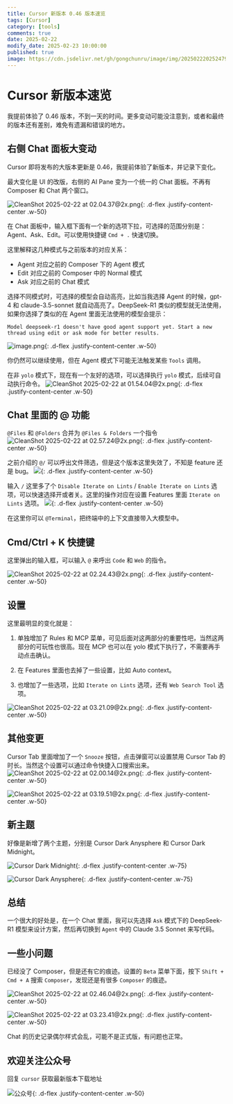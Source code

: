 ```yaml
---
title: Cursor 新版本 0.46 版本速览
tags: [Cursor]
category: [tools]
comments: true
date: 2025-02-22
modify_date: 2025-02-23 10:00:00
published: true
image: https://cdn.jsdelivr.net/gh/gongchunru/image/img/20250222025247947.png
---
```


# Cursor 新版本速览

我提前体验了 0.46 版本，不到一天的时间。更多变动可能没注意到，或者和最终的版本还有差别，难免有遗漏和错误的地方。

## 右侧 Chat 面板大变动

Cursor 即将发布的大版本更新是 0.46，我提前体验了新版本，并记录下变化。

最大变化是 UI 的改版，右侧的 AI Pane 变为一个统一的 Chat 面板。不再有 Composer 和 Chat 两个窗口。

![CleanShot 2025-02-22 at 02.04.37@2x.png](https://cdn.jsdelivr.net/gh/gongchunru/image/img/20250222025247947.png){: .d-flex .justify-content-center .w-50}

在 Chat 面板中，输入框下面有一个新的选项下拉，可选择的范围分别是：Agent、Ask、Edit。可以使用快捷键 `Cmd + .` 快速切换。

这里解释这几种模式与之前版本的对应关系：
* Agent 对应之前的 Composer 下的 Agent 模式
* Edit 对应之前的 Composer 中的 Normal 模式
* Ask 对应之前的 Chat 模式

选择不同模式时，可选择的模型会自动高亮，比如当我选择 Agent 的时候，gpt-4 和 claude-3.5-sonnet 就自动高亮了。DeepSeek-R1 类似的模型就无法使用，如果你选择了类似的在 Agent 里面无法使用的模型会提示：

```
Model deepseek-r1 doesn't have good agent support yet. Start a new thread using edit or ask mode for better results.
```

![image.png](https://cdn.jsdelivr.net/gh/gongchunru/image/img/20250222025621495.png){: .d-flex .justify-content-center .w-50}

你仍然可以继续使用，但在 Agent 模式下可能无法触发某些 `Tools` 调用。

在非 `yolo` 模式下，现在有一个友好的选项，可以选择执行 `yolo` 模式，后续可自动执行命令。
![CleanShot 2025-02-22 at 01.54.04@2x.png](https://cdn.jsdelivr.net/gh/gongchunru/image/img/20250222032544166.png){: .d-flex .justify-content-center .w-50}

## Chat 里面的 @ 功能

`@Files` 和 `@Folders` 合并为 `@Files & Folders` 一个指令
![CleanShot 2025-02-22 at 02.57.24@2x.png](https://cdn.jsdelivr.net/gh/gongchunru/image/img/20250222032147627.png){: .d-flex .justify-content-center .w-50}

之前介绍的 `@/` 可以呼出文件筛选，但是这个版本这里失效了，不知是 feature 还是 bug。
![](https://cdn.jsdelivr.net/gh/gongchunru/image/img/20250224004050791.png){: .d-flex .justify-content-center .w-50}

输入 `/` 这里多了个 `Disable Iterate on Lints` / `Enable Iterate on Lints` 选项，可以快速选择开或者关。这里的操作对应在设置 Features 里面 `Iterate on Lints` 选项。
![](https://cdn.jsdelivr.net/gh/gongchunru/image/img/20250224003725994.png){: .d-flex .justify-content-center .w-50}

在这里你可以 `@Terminal`，把终端中的上下文直接带入大模型中。




## Cmd/Ctrl + K 快捷键

这里弹出的输入框，可以输入 `@` 来呼出 `Code` 和 `Web` 的指令。

![CleanShot 2025-02-22 at 02.24.43@2x.png](https://cdn.jsdelivr.net/gh/gongchunru/image/img/20250222032047136.png){: .d-flex .justify-content-center .w-50}

## 设置

这里最明显的变化就是：
1. 单独增加了 Rules 和 MCP 菜单，可见后面对这两部分的重要性吧，当然这两部分的可玩性也很高。现在 MCP 也可以在 yolo 模式下执行了，不需要再手动点击确认。

2. 在 Features 里面也去掉了一些设置，比如 Auto context。

3. 也增加了一些选项，比如 `Iterate on Lints` 选项，还有 `Web Search Tool` 选项。

![CleanShot 2025-02-22 at 03.21.09@2x.png](https://cdn.jsdelivr.net/gh/gongchunru/image/img/20250222032201278.png){: .d-flex .justify-content-center .w-50}

## 其他变更

Cursor Tab 里面增加了一个 `Snooze` 按钮，点击弹窗可以设置禁用 Cursor Tab 的时长。当然这个设置可以通过命令快捷入口搜索出来。
![CleanShot 2025-02-22 at 02.00.14@2x.png](https://cdn.jsdelivr.net/gh/gongchunru/image/img/20250222031908900.png){: .d-flex .justify-content-center .w-50}

![CleanShot 2025-02-22 at 03.19.51@2x.png](https://cdn.jsdelivr.net/gh/gongchunru/image/img/20250222032217482.png){: .d-flex .justify-content-center .w-50}

## 新主题

好像是新增了两个主题，分别是 Cursor Dark Anysphere 和 Cursor Dark Midnight。

![Cursor Dark Midnight](https://cdn.jsdelivr.net/gh/gongchunru/image/img/20250222031639836.png){: .d-flex .justify-content-center .w-75}

![Cursor Dark Anysphere](https://cdn.jsdelivr.net/gh/gongchunru/image/img/20250222031647439.png){: .d-flex .justify-content-center .w-75}

## 总结

一个很大的好处是，在一个 Chat 里面，我可以先选择 `Ask` 模式下的 DeepSeek-R1 模型来设计方案，然后再切换到 `Agent` 中的 Claude 3.5 Sonnet 来写代码。

## 一些小问题

已经没了 Composer，但是还有它的痕迹。设置的 `Beta` 菜单下面，按下 `Shift + Cmd + A` 搜索 `Composer`，发现还是有很多 `Composer` 的痕迹。

![CleanShot 2025-02-22 at 02.46.04@2x.png](https://cdn.jsdelivr.net/gh/gongchunru/image/img/20250222031729725.png){: .d-flex .justify-content-center .w-50}

![CleanShot 2025-02-22 at 03.23.41@2x.png](https://cdn.jsdelivr.net/gh/gongchunru/image/img/20250222032421883.png){: .d-flex .justify-content-center .w-50}

Chat 的历史记录偶尔样式会乱，可能不是正式版，有问题也正常。

## 欢迎关注公众号

回复 `cursor` 获取最新版本下载地址

![公众号](https://cdn.jsdelivr.net/gh/gongchunru/image/img/20250112223749749.png){: .d-flex .justify-content-center .w-50}